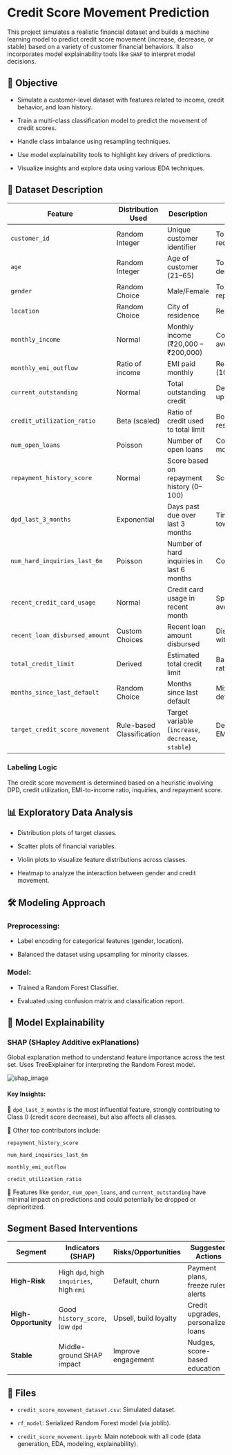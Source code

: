 # Credit Score Movement Prediction
This project simulates a realistic financial dataset and builds a machine learning model to predict credit score movement (increase, decrease, or stable) based on a variety of customer financial behaviors. It also incorporates model explainability tools like <code>SHAP</code> to interpret model decisions.

## 📌 Objective
- Simulate a customer-level dataset with features related to income, credit behavior, and loan history.

- Train a multi-class classification model to predict the movement of credit scores.

- Handle class imbalance using resampling techniques.

- Use model explainability tools to highlight key drivers of predictions.

- Visualize insights and explore data using various EDA techniques.

## 🧾 Dataset Description

| Feature                        | Distribution Used         | Description                                        | Reason                                                            |
| ------------------------------ | ------------------------- | -------------------------------------------------- | ----------------------------------------------------------------- |
| `customer_id`                  | Random Integer            | Unique customer identifier                         | To simulate uniqueness of each record                             |
| `age`                          | Random Integer            | Age of customer (21–65)                            | To cover a realistic credit-active demographic                    |
| `gender`                       | Random Choice             | Male/Female                                        | To reflect binary gender representation                           |
| `location`                     | Random Choice             | City of residence                                  | Represents geographic diversity                                   |
| `monthly_income`               | Normal                    | Monthly income (₹20,000 – ₹200,000)                | Continuous, centered around an average                            |
| `monthly_emi_outflow`          | Ratio of income           | EMI paid monthly                                   | Realistic percentage of income (10%–60%)                          |
| `current_outstanding`          | Normal                    | Total outstanding credit                           | Debt levels follow bell curves with upper limits                  |
| `credit_utilization_ratio`     | Beta (scaled)             | Ratio of credit used to total limit                | Bounded ratio, skewed toward responsible users                    |
| `num_open_loans`               | Poisson                   | Number of open loans                               | Count of loans – event frequency model                            |
| `repayment_history_score`      | Normal                    | Score based on repayment history (0–100)           | Scores typically follow a bell curve                              |
| `dpd_last_3_months`            | Exponential               | Days past due over last 3 months                   | Time/days till payment — skewed toward early payers               |
| `num_hard_inquiries_last_6m`   | Poisson                   | Number of hard inquiries in last 6 months          | Count of hard inquiries                                           |
| `recent_credit_card_usage`     | Normal                    | Credit card usage in recent month                  | Spending varies around an average                                 |
| `recent_loan_disbursed_amount` | Custom Choices            | Recent loan amount disbursed                       | Discrete disbursement amounts, with many zeros                    |
| `total_credit_limit`           | Derived                   | Estimated total credit limit                       | Based on outstanding / utilization ratio                          |
| `months_since_last_default`    | Random Choice             | Months since last default                          | Mixture of zeros (recent defaulters) and various durations        |
| `target_credit_score_movement` | Rule-based Classification | Target variable (`increase`, `decrease`, `stable`) | Derived using domain logic on EMI/inquiries/utilization/repayment |


### Labeling Logic
The credit score movement is determined based on a heuristic involving DPD, credit utilization, EMI-to-income ratio, inquiries, and repayment score.

## 📊 Exploratory Data Analysis
- Distribution plots of target classes.

- Scatter plots of financial variables.

- Violin plots to visualize feature distributions across classes.

- Heatmap to analyze the interaction between gender and credit movement.

## 🛠️ Modeling Approach
### Preprocessing:

- Label encoding for categorical features (gender, location).

- Balanced the dataset using upsampling for minority classes.

### Model:

- Trained a Random Forest Classifier.

- Evaluated using confusion matrix and classification report.

## 🧠 Model Explainability
### SHAP (SHapley Additive exPlanations)
Global explanation method to understand feature importance across the test set. Uses TreeExplainer for interpreting the Random Forest model.

<img alt = "shap_image" src = "">

#### Key Insights:
🔹 `dpd_last_3_months` is the most influential feature, strongly contributing to Class 0 (credit score decrease), but also affects all classes.

🔸 Other top contributors include:

`repayment_history_score`

`num_hard_inquiries_last_6m`

`monthly_emi_outflow`

`credit_utilization_ratio`

🔻 Features like `gender`, `num_open_loans`, and `current_outstanding` have minimal impact on predictions and could potentially be dropped or deprioritized.

## Segment Based Interventions

| Segment              | Indicators (SHAP)                        | Risks/Opportunities   | Suggested Actions                   |
| -------------------- | ---------------------------------------- | --------------------- | ----------------------------------- |
| **High-Risk**        | High `dpd`, high `inquiries`, high `emi` | Default, churn        | Payment plans, freeze rules, alerts |
| **High-Opportunity** | Good `history_score`, low `dpd`          | Upsell, build loyalty | Credit upgrades, personalized loans |
| **Stable**           | Middle-ground SHAP impact                | Improve engagement    | Nudges, score-based education       |


## 📁 Files
- `credit_score_movement_dataset.csv`: Simulated dataset.

- `rf_model`: Serialized Random Forest model (via joblib).

- `credit_score_movement.ipynb`: Main notebook with all code (data generation, EDA, modeling, explainability).